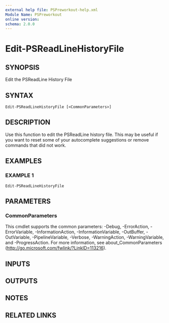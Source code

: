 ```yaml
---
external help file: PSPreworkout-help.xml
Module Name: PSPreworkout
online version:
schema: 2.0.0
---
```


# Edit-PSReadLineHistoryFile

## SYNOPSIS

Edit the PSReadLine History File

## SYNTAX

```
Edit-PSReadLineHistoryFile [<CommonParameters>]
```

## DESCRIPTION

Use this function to edit the PSReadLine history file.
This may be useful if you want to reset some of your
autocomplete suggestions or remove commands that did not work.

## EXAMPLES

### EXAMPLE 1

```
Edit-PSReadLineHistoryFile
```

## PARAMETERS

### CommonParameters

This cmdlet supports the common parameters: -Debug, -ErrorAction, -ErrorVariable, -InformationAction, -InformationVariable, -OutBuffer, -OutVariable, -PipelineVariable, -Verbose, -WarningAction, -WarningVariable, and -ProgressAction.
For more information, see about_CommonParameters (http://go.microsoft.com/fwlink/?LinkID=113216).

## INPUTS

## OUTPUTS

## NOTES

## RELATED LINKS
